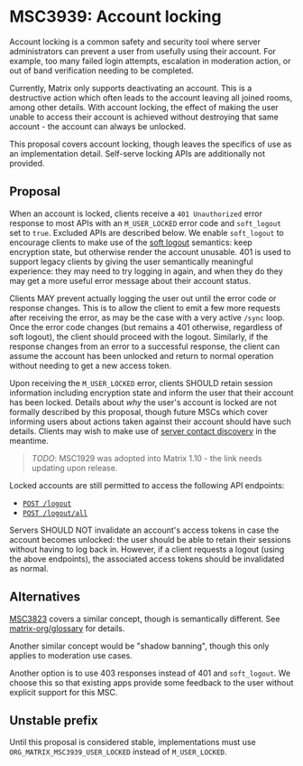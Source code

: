 # MSC3939: Account locking

Account locking is a common safety and security tool where server administrators
can prevent a user from usefully using their account. For example, too many failed
login attempts, escalation in moderation action, or out of band verification
needing to be completed.

Currently, Matrix only supports deactivating an account. This is a destructive
action which often leads to the account leaving all joined rooms, among other
details. With account locking, the effect of making the user unable to access
their account is achieved without destroying that same account - the account
can always be unlocked.

This proposal covers account locking, though leaves the specifics of use as an
implementation detail. Self-serve locking APIs are additionally not provided.

## Proposal

When an account is locked, clients receive a `401 Unauthorized` error response
to most APIs with an `M_USER_LOCKED` error code and `soft_logout` set to `true`.
Excluded APIs are described below. We enable `soft_logout` to encourage clients
to make use of the [soft logout](https://spec.matrix.org/v1.9/client-server-api/#soft-logout)
semantics: keep encryption state, but otherwise render the account unusable. 401
is used to support legacy clients by giving the user semantically meaningful
experience: they may need to try logging in again, and when they do they may get
a more useful error message about their account status.

Clients MAY prevent actually logging the user out until the error code or response
changes. This is to allow the client to emit a few more requests after receiving
the error, as may be the case with a very active `/sync` loop. Once the error code
changes (but remains a 401 otherwise, regardless of soft logout), the client
should proceed with the logout. Similarly, if the response changes from an error
to a successful response, the client can assume the account has been unlocked and
return to normal operation without needing to get a new access token.

Upon receiving the `M_USER_LOCKED` error, clients SHOULD retain session information
including encryption state and inform the user that their account has been locked.
Details about *why* the user's account is locked are not formally described by
this proposal, though future MSCs which cover informing users about actions taken
against their account should have such details. Clients may wish to make use of
[server contact discovery](https://spec.matrix.org/unstable/client-server-api/#getwell-knownmatrixsupport)
in the meantime.

> *TODO*: MSC1929 was adopted into Matrix 1.10 - the link needs updating upon release.

Locked accounts are still permitted to access the following API endpoints:

* [`POST /logout`](https://spec.matrix.org/v1.9/client-server-api/#post_matrixclientv3logout)
* [`POST /logout/all`](https://spec.matrix.org/v1.9/client-server-api/#post_matrixclientv3logoutall)

Servers SHOULD NOT invalidate an account's access tokens in case the account becomes
unlocked: the user should be able to retain their sessions without having to log
back in. However, if a client requests a logout (using the above endpoints), the
associated access tokens should be invalidated as normal.

## Alternatives

[MSC3823](https://github.com/matrix-org/matrix-spec-proposals/pull/3823) covers
a similar concept, though is semantically different. See [matrix-org/glossary](https://github.com/matrix-org/glossary)
for details.

Another similar concept would be "shadow banning", though this only applies to
moderation use cases.

Another option is to use 403 responses instead of 401 and `soft_logout`. We choose this
so that existing apps provide some feedback to the user without explicit support for
this MSC.

## Unstable prefix

Until this proposal is considered stable, implementations must use
`ORG_MATRIX_MSC3939_USER_LOCKED` instead of `M_USER_LOCKED`.
